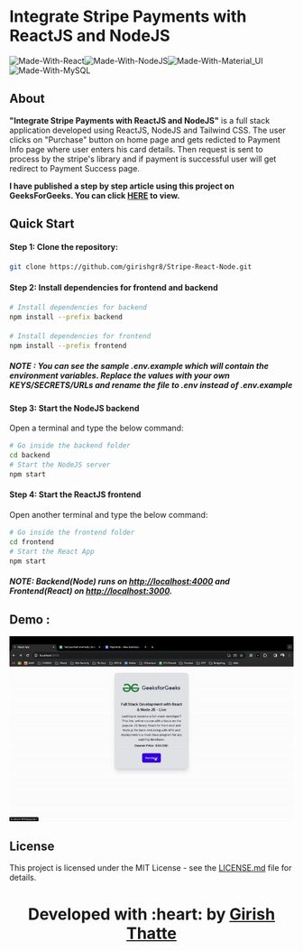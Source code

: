 # Integrate Stripe Payments with ReactJS and NodeJS

![Made-With-React](https://img.shields.io/badge/Made_with-React-informational?style=for-the-badge&logo=react)![Made-With-NodeJS](https://img.shields.io/badge/Made_with-NodeJS-informational?style=for-the-badge&logo=nodedotjs)![Made-With-Material_UI](https://img.shields.io/badge/Made_with-Tailwind_CSS-informational?style=for-the-badge&logo=tailwindcss)![Made-With-MySQL](https://img.shields.io/badge/Made_with-MySQL-informational?style=for-the-badge&logo=mysql)

## About

**"Integrate Stripe Payments with ReactJS and NodeJS"** is a full stack application developed using ReactJS, NodeJS and Tailwind CSS. The user clicks on "Purchase" button on home page and gets redicted to Payment Info page where user enters his card details. Then request is sent to process by the stripe's library and if payment is successful user will get redirect to Payment Success page.

**I have published a step by step article using this project on GeeksForGeeks. You can click [HERE](https://www.geeksforgeeks.org/how-to-integrate-stripe-payments-in-react-app-using-express/ "Article Link") to view.**

## Quick Start

#### Step 1: Clone the repository:

```bash
git clone https://github.com/girishgr8/Stripe-React-Node.git
```

#### Step 2: Install dependencies for frontend and backend

```bash
# Install dependencies for backend
npm install --prefix backend

# Install dependencies for frontend
npm install --prefix frontend
```

##### **NOTE** : You can see the sample .env.example which will contain the environment variables. Replace the values with your own KEYS/SECRETS/URLs and rename the file to .env instead of .env.example

#### Step 3: Start the NodeJS backend

Open a terminal and type the below command:

```bash
# Go inside the backend folder
cd backend
# Start the NodeJS server
npm start
```

#### Step 4: Start the ReactJS frontend

Open another terminal and type the below command:

```bash
# Go inside the frontend folder
cd frontend
# Start the React App
npm start
```

##### NOTE: Backend(Node) runs on [http://localhost:4000](http://localhost:4000 "NodeJS Backend") and Frontend(React) on [http://localhost:3000](http://localhost:3000 "ReactJS Frontend").

## Demo :

![Demo](https://github.com/girishgr8/Stripe-React-Node/blob/main/demo.gif)

## License

This project is licensed under the MIT License - see the [LICENSE.md](https://github.com/girishgr8/Stripe-React-Node/blob/main/LICENSE "LICENSE") file for details.

<h1 align="center"><b>Developed with :heart: by <a href="https://girishgr8.github.io/" target="_blank">Girish Thatte</a></b></h1>
